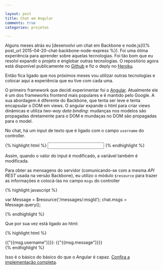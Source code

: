 ```yaml
---

layout: post
title: Chat em Angular
comments: true
categories: projetos

---
```


Alguns meses atrás eu [desenvolvi um chat em Backbone e node.js]({% post_url 2015-04-20-chat-backbone-node-express %}).
Foi uma ótima experiência para aprender sobre aquelas tecnologias. Foi tão bom que eu resolvi expandir o projeto e 
englobar outras tecnologias. O repositório agora está disponível publicamente no [Github](https://github.com/lfsmoura/chat) e
fiz o deply no [Heroku](chatsupercool.herokuapp.com).

Então fica ligado que nos próximos meses vou utilizar outras tecnologias e colocar aqui a experiência que eu tive com 
cada uma.

O primeiro framework que decidi experimentar foi o [Angular](https://angularjs.org/). Atualmente ele é um dos frameworks
frontend mais populares e é mantido pelo Google. A sua abordagem é diferente do Backbone, que tenta ser leve e tenta 
encapsular o DOM em views. O angular expande o html para criar views dinâmicas e utiliza *two-way data binding*: 
mudanças nos modelos são propagadas diretamente para o DOM e mundaças no DOM são propagadas para o model.

No chat, há um input de texto que é ligado com o campo `username` do controller.

{% highlight html %}
<input id="user" class="form-control" maxlength="15" ng-model="chat.username">
{% endhighlight %}

Assim, quando o valor do input é modificado, a variável também é modificada.

Para obter as mensagens do servidor (comunicando-se com a mesma *API REST* usada na versão Backbone), eu utilizo o módulo
`$resource` para trazer as informações e colocá-las no campo `msgs` do controller

{% highlight javascript %}
    
var Message = $resource('/messages/:msgId');
chat.msgs = Message.query();
    
{% endhighlight %}    

Que por sua vez está ligado ao html:

{% highlight html %}
<div ng-repeat="msg in chat.msgs">
    <span class="user">{{"{{msg.username"}}}}:</span> {{"{{msg.message"}}}}
</div>
{% endhighlight %}    

Isso é o básico do básico do que o Angular é capaz. [Confira a implementação completa](https://github.com/lfsmoura/chat/tree/master/public/angular).